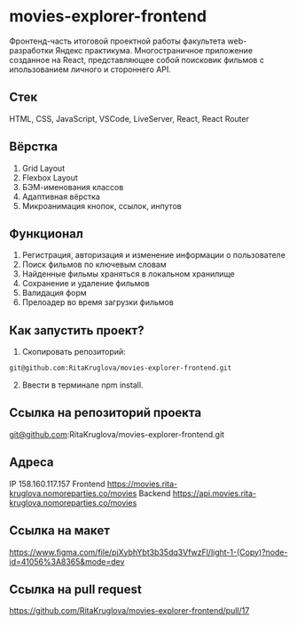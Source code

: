 # movies-explorer-frontend
Фронтенд-часть итоговой проектной работы факультета web-разработки Яндекс практикума.
Многостраничное приложение созданное на React, представляющее собой поисковик фильмов с ипользованием личного и стороннего API.
## Стек
HTML, CSS, JavaScript, VSCode, LiveServer, React, React Router
## Вёрстка
1. Grid Layout
2. Flexbox Layout
3. БЭМ-именования классов
4. Адаптивная вёрстка
5. Микроанимация кнопок, ссылок, инпутов
## Функционал
1. Регистрация, авторизация и изменение информации о пользователе
2. Поиск фильмов по ключевым словам
3. Найденные фильмы храняться в локальном хранилище
4. Сохранение и удаление фильмов
5. Валидация форм
6. Прелоадер во время загрузки фильмов
## Как запустить проект?
1. Скопировать репозиторий:
```bash
git@github.com:RitaKruglova/movies-explorer-frontend.git
```
2. Ввести в терминале npm install.
## Ссылка на репозиторий проекта
git@github.com:RitaKruglova/movies-explorer-frontend.git
## Адреса
IP  158.160.117.157
Frontend  https://movies.rita-kruglova.nomoreparties.co/movies
Backend  https://api.movies.rita-kruglova.nomoreparties.co/movies
## Ссылка на макет
https://www.figma.com/file/pjXybhYbt3b35dq3VfwzFl/light-1-(Copy)?node-id=41056%3A8365&mode=dev
## Ссылка на pull request
https://github.com/RitaKruglova/movies-explorer-frontend/pull/17

